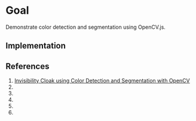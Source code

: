 # Goal

Demonstrate color detection and segmentation using OpenCV.js.


## Implementation



## References

1. [Invisibility Cloak using Color Detection and Segmentation with OpenCV](https://www.learnopencv.com/invisibility-cloak-using-color-detection-and-segmentation-with-opencv/)
2. []()
3. []()
4. []()
5. []()
6. []()
